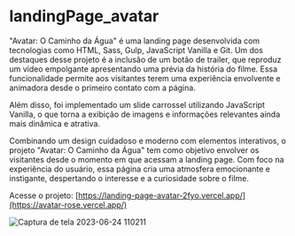 # landingPage_avatar
"Avatar: O Caminho da Água" é uma landing page desenvolvida com tecnologias como HTML, Sass, Gulp, JavaScript Vanilla e Git. Um dos destaques desse projeto é a inclusão de um botão de trailer, que reproduz um vídeo empolgante apresentando uma prévia da história do filme. Essa funcionalidade permite aos visitantes terem uma experiência envolvente e animadora desde o primeiro contato com a página.

Além disso, foi implementado um slide carrossel utilizando JavaScript Vanilla, o que torna a exibição de imagens e informações relevantes ainda mais dinâmica e atrativa.

Combinando um design cuidadoso e moderno com elementos interativos, o projeto "Avatar: O Caminho da Água" tem como objetivo envolver os visitantes desde o momento em que acessam a landing page. Com foco na experiência do usuário, essa página cria uma atmosfera emocionante e instigante, despertando o interesse e a curiosidade sobre o filme.

Acesse o projeto: [https://landing-page-avatar-2fyo.vercel.app/](https://avatar-rose.vercel.app/)

![Captura de tela 2023-06-24 110211](https://github.com/jooysoouzaa/landingPage_avatar/assets/126807536/6fdc7ca9-7c83-4f3f-89a4-d535dea8182d)


